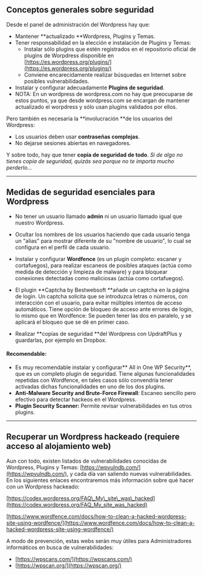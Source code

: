 ## Conceptos generales sobre seguridad

Desde el panel de administración del Wordpress hay que:

* Mantener **actualizado **Wordpress, Plugins y Temas.
* Tener responsabilidad en la elección e instalación de Plugins y Temas:
  * Instalar sólo plugins que estén registrados en el repositorio oficial de plugins de Worpdress disponible en  [https://es.wordpress.org/plugins/](https://es.wordpress.org/plugins/) 
  * Conviene encarecidamente realizar búsquedas en Internet sobre posibles vulnerabilidades.
* Instalar y configurar adecuadamente **Plugins de seguridad**.
* NOTA: En un wordpress de wordpress.com no hay que preocuparse de estos puntos, ya que desde wordpress.com se encargan de mantener actualizado el worpdress y sólo usan plugins validados por ellos.

Pero también es necesaria la **involucración **de los usuarios del Wordpress:

* Los usuarios deben usar **contraseñas complejas**.
* No dejarse sesiones abiertas en navegadores.

Y sobre todo, hay que tener **copia de seguridad de todo**. _Si de algo no tienes copia de seguridad, quizás sea porque no te importa mucho perderlo..._

---

## Medidas de seguridad esenciales para Wordpress

* No tener un usuario llamado **admin** ni un usuario llamado igual que nuestro Wordpress.
* Ocultar los nombres de los usuarios haciendo que cada usuario tenga un "alias" para mostrar diferente de su "nombre de usuario", lo cual se configura en el perfil de cada usuario.
* Instalar y configurar **Wordfence** \(es un plugin completo: escaner y cortafuegos\), para realizar escaneos de posibles ataques \(actúa como medida de detección y limpieza de malware\) y para bloquear conexiones detectadas como maliciosas \(actúa como cortafuegos\).

* El plugin **Captcha by Bestwebsoft **añade un captcha en la página de login. Un captcha solicita que se introduzca letras o números, con interacción con el usuario, para evitar múltiples intentos de acceso automáticos. Tiene opción de bloqueo de acceso ante errores de login, lo mismo que en Wordfence: Se pueden tener las dos en paralelo, y se aplicará el bloqueo que se dé en primer caso.

* Realizar **copias de seguridad **del Wordpress con UpdraftPlus y guardarlas, por ejemplo en Dropbox.

#### Recomendable:

* Es muy recomendable instalar y configurar** All in One WP Security**, que es un completo plugin de seguridad. Tiene algunas funcionalidades repetidas con Wordfence, en tales casos sólo convendría tener activadas dichas funcionalidades en uno de los dos plugins.
* **Anti-Malware Security and Brute-Force Firewall**: Escaneo sencillo pero efectivo para detectar hackeos en el Wordpress.
* **Plugin Security Scanner:** Permite revisar vulnerabilidades en tus otros plugins.

---

## Recuperar un Wordpress hackeado \(requiere acceso al alojamiento web\)

Aun con todo, existen listados de vulnerabilidades conocidas de Wordpress, Plugins y Temas: [https://wpvulndb.com/](https://wpvulndb.com/), y cada día van saliendo nuevas vulnerabilidades. En los siguientes enlaces encontraremos más información sobre qué hacer con un Wordpress hackeado:

[https://codex.wordpress.org/FAQ\_My\_site\_was\_hacked](https://codex.wordpress.org/FAQ_My_site_was_hacked)

[https://www.wordfence.com/docs/how-to-clean-a-hacked-wordpress-site-using-wordfence/](https://www.wordfence.com/docs/how-to-clean-a-hacked-wordpress-site-using-wordfence/)

A modo de prevención, estas webs serán muy útiles para Administradores informáticos en busca de vulnerabilidades:

* [https://wpscans.com/](https://wpscans.com/)
* [https://wpscan.org/](https://wpscan.org/)



